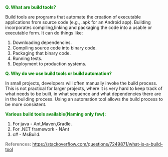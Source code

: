 **<span style="color:Green">Q. What are build tools?</span>**

Build tools are programs that automate the creation of executable applications from source code (e.g., .apk for an Android app). Building incorporates compiling,linking and packaging the code into a usable or executable form.
It can do things like:
1. Downloading dependencies.
2. Compiling source code into binary code.
3. Packaging that binary code.
4. Running tests.
5. Deployment to production systems.

**<span style="color:Green">Q. Why do we use build tools or build automation?</span>**

In small projects, developers will often manually invoke the build process. This is not practical for larger projects, where it is very hard to keep track of what needs to be built, in what sequence and what dependencies there are in the building process. Using an automation tool allows the build process to be more consistent.

**<span style="color:Green">Various build tools available(Naming only few):</span>**
1. For java - Ant,Maven,Gradle.
2. For .NET framework - NAnt
3. c# - MsBuild.


**<span style="color:Gray">References:**</span>
https://stackoverflow.com/questions/7249871/what-is-a-build-tool